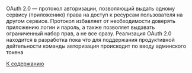 OAuth 2.0 — протокол авторизации, позволяющий выдать одному сервису (приложению) права на доступ к ресурсам пользователя на другом сервисе.
Протокол избавляет от необходимости доверять приложению логин и пароль, а также позволяет выдавать ограниченный набор прав, а не все сразу.
Реализация OAuth 2.0 находится в разработка пока что для поддержания продуктивной дейтельности команды авторизация проискодит по вводу админского токена

[К содержанию](./index.md)
